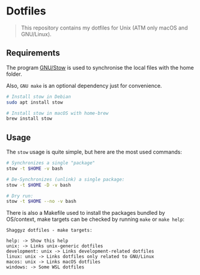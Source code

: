 # Dotfiles

> This repository contains my dotfiles for Unix (ATM only macOS and GNU/Linux).


## Requirements

The program [GNU/Stow](https://www.gnu.org/software/stow/) is used to synchronise the local files with the home folder. 

Also, `GNU make` is an optional dependency just for convenience.

```bash
# Install stow in Debian
sudo apt install stow

# Install stow in macOS with home-brew
brew install stow
```


## Usage

The `stow` usage is quite simple, but here are the most used commands:

```bash
# Synchronizes a single "package"
stow -t $HOME -v bash

# De-Synchronizes (unlink) a single package:
stow -t $HOME -D -v bash

# Dry run:
stow -t $HOME --no -v bash
```

There is also a Makefile used to install the packages bundled by OS/context, make targets can be checked by running `make` or `make help`:

```
Shaggyz dotfiles - make targets:

help: -> Show this help
unix: -> Links unix-generic dotfiles
development: unix -> Links development-related dotfiles
linux: unix -> Links dotfiles only related to GNU/Linux
macos: unix -> Links macOS dotfiles
windows: -> Some WSL dotfiles
```
